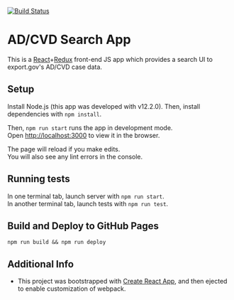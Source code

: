 [![Build Status](https://travis-ci.org/InternationalTradeAdministration/adcvd_search.svg?branch=master)](https://travis-ci.org/InternationalTradeAdministration/sdcvd_search)
# AD/CVD Search App

This is a [React](https://facebook.github.io/react/)+[Redux](http://redux.js.org/) front-end JS app which provides a search UI to export.gov's AD/CVD case data.

## Setup
Install Node.js (this app was developed with v12.2.0).
Then, install dependencies with `npm install`.

Then, `npm run start` runs the app in development mode.<br>
Open [http://localhost:3000](http://localhost:3000) to view it in the browser.

The page will reload if you make edits.<br>
You will also see any lint errors in the console.

## Running tests
In one terminal tab, launch server with `npm run start`.  
In another terminal tab, launch tests with `npm run test`.  

## Build and Deploy to GitHub Pages
`npm run build && npm run deploy`


## Additional Info
* This project was bootstrapped with [Create React App](https://github.com/facebook/create-react-app), and then ejected to enable customization of webpack.
